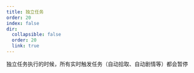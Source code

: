```yaml
---
title: 独立任务
order: 20
index: false
dir:
  collapsible: false
  order: 20
  link: true
---
```



独立任务执行的时候，所有实时触发任务（自动拾取、自动剧情等）都会暂停

